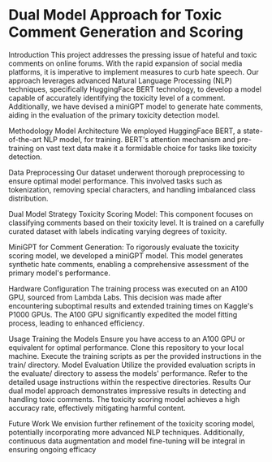 # Dual Model Approach for Toxic Comment Generation and Scoring

Introduction
This project addresses the pressing issue of hateful and toxic comments on online forums. With the rapid expansion of social media platforms, it is imperative to implement measures to curb hate speech. Our approach leverages advanced Natural Language Processing (NLP) techniques, specifically HuggingFace BERT technology, to develop a model capable of accurately identifying the toxicity level of a comment. Additionally, we have devised a miniGPT model to generate hate comments, aiding in the evaluation of the primary toxicity detection model.

Methodology
Model Architecture
We employed HuggingFace BERT, a state-of-the-art NLP model, for training. BERT's attention mechanism and pre-training on vast text data make it a formidable choice for tasks like toxicity detection.

Data Preprocessing
Our dataset underwent thorough preprocessing to ensure optimal model performance. This involved tasks such as tokenization, removing special characters, and handling imbalanced class distribution.

Dual Model Strategy
Toxicity Scoring Model: This component focuses on classifying comments based on their toxicity level. It is trained on a carefully curated dataset with labels indicating varying degrees of toxicity.

MiniGPT for Comment Generation: To rigorously evaluate the toxicity scoring model, we developed a miniGPT model. This model generates synthetic hate comments, enabling a comprehensive assessment of the primary model's performance.

Hardware Configuration
The training process was executed on an A100 GPU, sourced from Lambda Labs. This decision was made after encountering suboptimal results and extended training times on Kaggle's P1000 GPUs. The A100 GPU significantly expedited the model fitting process, leading to enhanced efficiency.

Usage
Training the Models
Ensure you have access to an A100 GPU or equivalent for optimal performance.
Clone this repository to your local machine.
Execute the training scripts as per the provided instructions in the train/ directory.
Model Evaluation
Utilize the provided evaluation scripts in the evaluate/ directory to assess the models' performance.
Refer to the detailed usage instructions within the respective directories.
Results
Our dual model approach demonstrates impressive results in detecting and handling toxic comments. The toxicity scoring model achieves a high accuracy rate, effectively mitigating harmful content.

Future Work
We envision further refinement of the toxicity scoring model, potentially incorporating more advanced NLP techniques. Additionally, continuous data augmentation and model fine-tuning will be integral in ensuring ongoing efficacy
